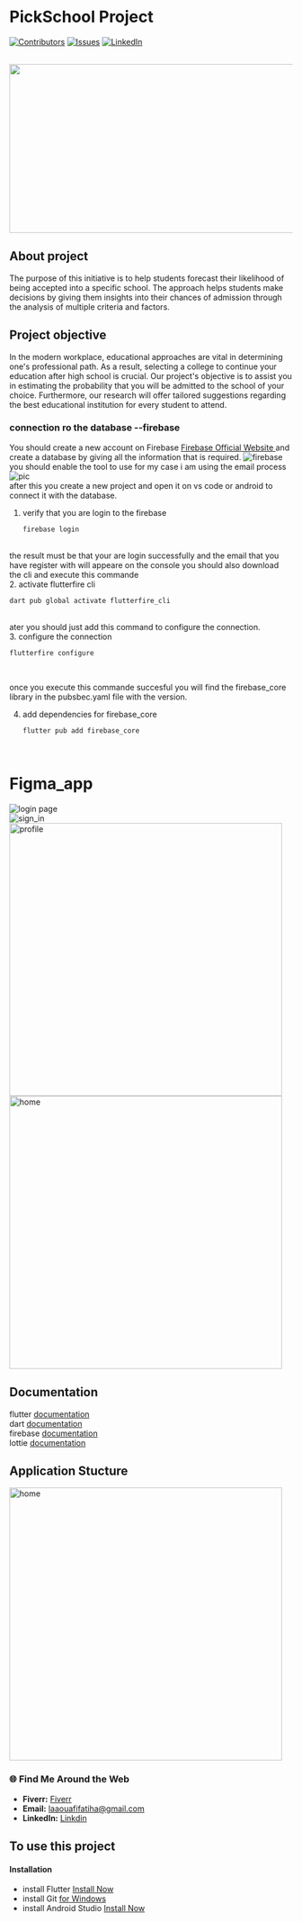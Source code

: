 <a name="readme-top"></a>
<br>
# PickSchool Project 
[![Contributors][contributors-shield]][contributors-url]
[![Issues][issues-shield]][issues-url]
[![LinkedIn][linkedin-shield]][linkedin-url] 

<br>
<img src="https://media.istockphoto.com/id/1372327639/vector/business-decision-making-career-path-work-direction-or-choose-the-right-way-to-success.jpg?s=612x612&w=0&k=20&c=1PfTTOp6MT3AAo3GxPM95jykFghCzOYs_zywH_GwiE0=" width="1000" height="300">


<br>

 ## About project


The purpose of this initiative is to help students forecast their likelihood of being accepted into a specific school. The approach helps students make decisions by giving them insights into their chances of admission through the analysis of multiple criteria and factors. 

## Project objective
In the modern workplace, educational approaches are vital in determining one's professional path. As a result, selecting a college to continue your education after high school is crucial. Our project's objective is to assist you in estimating the probability that you will be admitted to the school of your choice. Furthermore, our research will offer tailored suggestions regarding the best educational institution for every student to attend.
<a name="#readme-top"></a>
### connection ro the database --firebase 
You should create a new account on Firebase <a href="https://firebase.google.com/"> Firebase Official Website  </a>and create a database by giving all the information that is required.
<img src="assets/image/db1.png" alt="firebase">
you should enable the tool to use for my case i am using the email process
<img src="image/db2.png" alt="pic"> <br>
after this you create a new project and open it on vs code or android to connect it with the database.
1. verify that you are login to the firebase
   ```
   firebase login
   ```
 
<br>
the result must be that your are login successfully and the email that you have register with will appeare on the console
you should also download the cli  and execute this commande  <br>
   2. activate flutterfire cli  
   
   ```
   dart pub global activate flutterfire_cli
   ```
 <br> 
ater you should just add this command to configure the connection. <br>
3. configure the connection  

   ```
   flutterfire configure
   ``` 

<br>

once you execute this commande  succesful you will find the  firebase_core library in the pubsbec.yaml file with the version.

4. add dependencies for firebase_core  
   ```
   flutter pub add firebase_core
   ``` 
 <br>

#  Figma_app
<img src="image\login_page.png" title="login page"> <br>
<img src="image/sign_in .png" title="sign_in"> <br>
 <img src="image/profile.png" title="profile" height="485"> <br>
 <img src="image/home.png" title="home" height="485"> <br>



## Documentation 
flutter <a href="https://docs.flutter.dev/"> documentation </a> <br>
dart <a href="https://dart.dev/guides"> documentation </a> <br>
firebase <a href="https://docs.flutter.dev/data-and-backend/firebase"> documentation </a> <br>
lottie <a href="https://pub.dev/packages/lottie"> documentation </a> <br>


## Application Stucture 
 <img src="image/useCase.png" title="home" height="485"> <br>
 



### 🌐 Find Me Around the Web 
- **Fiverr:** <a href="https://fr.fiverr.com/fatiha_laa?up_rollout=true"> Fiverr</a>
- **Email:** <a href="laaouafifatiha@gmail.com"> laaouafifatiha@gmail.com </a>
- **LinkedIn:** <a href="https://www.linkedin.com/in/fatiha-laaouafi-4227252ba/"> Linkdin </a>

## To use this project 

#### Installation
- install Flutter <a href = "https://docs.flutter.dev/get-started/install"> Install Now</a>
- install Git  <a href = "https://gitforwindows.org/">  for Windows </a>
- install Android Studio <a href = "https://developer.android.com/studio/install#windows"> Install Now</a>




<!-- MARKDOWN LINKS & IMAGES -->

[linkedin-shield]: https://img.shields.io/badge/-LinkedIn-black.svg?style=for-the-badge&logo=linkedin&colorB=555
[linkedin-url]:https://www.linkedin.com/in/fatiha-laaouafi-4227252ba/
[issues-url]: https://github.com/fatiha-laaouafi/PATFT/issues
[issues-shield]: https://img.shields.io/github/issues/othneildrew/Best-README-Template.svg?style=for-the-badge

[contributors-shield]: https://img.shields.io/github/contributors/othneildrew/Best-README-Template.svg?style=for-the-badge
[contributors-url]: https://github.com/fatiha-laaouafi/PATFT/graphs/contributors

